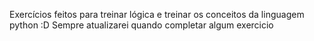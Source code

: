Exercícios feitos para treinar lógica e treinar os conceitos da linguagem python :D
Sempre atualizarei quando completar algum exercicio